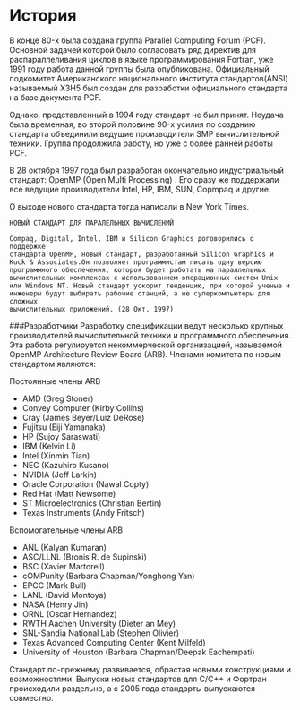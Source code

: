 # История




В конце 80-x была создана группа Parallel Computing Forum (PCF). Основной задачей которой было согласовать ряд директив для распараллеливания циклов в языке программирования Fortran, уже 1991 году работа данной группы была опубликована. Официальный подкомитет Американского национального института стандартов(ANSI) называемый X3H5 был создан для разработки официального стандарта на базе документа PCF. 
 
Однако, представленный в 1994 году стандарт не был принят. Неудача была временная, во второй половине 90-x усилия по созданию стандарта объединили ведущие производители SMP вычислительной техники. Группа продолжила работу, но уже с более ранней работы PCF. 

В 28 октября 1997 года был разработан окончательно индустриальный стандарт: OpenMP (Open Multi Processing) . Его сразу же поддержали все ведущие производители  Intel, HP, IBM, SUN, Copmpaq и другие. 

О выходе нового стандарта тогда написали в New York Times.

```
НОВЫЙ СТАНДАРТ ДЛЯ ПАРАЛЕЛЬНЫХ ВЫЧИСЛЕНИЙ 

Compaq, Digital, Intel, IBM и Silicon Graphics договорились о поддержке
стандарта OpenMP, новый стандарт, разработанный Silicon Graphics и
Kuck & Associates.Он позволяет программистам писать одну версию
программного обеспечения, котороя будет работать на параллельных
вычислительных комплексах с использованием операционных систем Unix
или Windows NT. Новый стандарт ускорит тенденцию, при которой ученые и
инженеры будут выбирать рабочие станций, а не суперкомпьютеры для сложных
вычислительных приложений. (28 Окт. 1997)
```



###Разработчики
Разработку спецификации ведут несколько крупных производителей вычислительной техники и программного обеспечения. Эта работа регулируется некоммерческой организацией, называемой OpenMP Architecture Review Board (ARB). 
Членами комитета по новым стандартом являются:

Постоянные члены ARB
* AMD (Greg Stoner)
* Convey Computer (Kirby Collins)
* Cray (James Beyer/Luiz DeRose)
* Fujitsu (Eiji Yamanaka)
* HP (Sujoy Saraswati)
* IBM (Kelvin Li)
* Intel (Xinmin Tian)
* NEC (Kazuhiro Kusano)
* NVIDIA (Jeff Larkin)
* Oracle Corporation (Nawal Copty)
* Red Hat (Matt Newsome)
* ST Microelectronics (Christian Bertin)
* Texas Instruments (Andy Fritsch)

Вспомогательные члены ARB


* ANL (Kalyan Kumaran)
* ASC/LLNL (Bronis R. de Supinski)
* BSC (Xavier Martorell)
* cOMPunity (Barbara Chapman/Yonghong Yan)
* EPCC (Mark Bull)
* LANL (David Montoya)
* NASA (Henry Jin)
* ORNL (Oscar Hernandez)
* RWTH Aachen University (Dieter an Mey)
* SNL-Sandia National Lab (Stephen Olivier)
* Texas Advanced Computing Center (Kent Milfeld)
* University of Houston (Barbara Chapman/Deepak Eachempati)

Стандарт по-прежнему развивается, обрастая новыми конструкциями и возможностями. Выпуски новых стандартов для С/С++ и Фортран происходили раздельно, а с 2005 года стандарты выпускаются совместно.